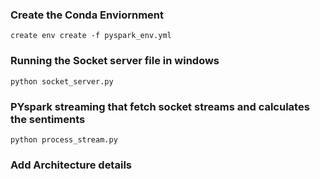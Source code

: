 ### Create the Conda Enviornment 
```
create env create -f pyspark_env.yml
```

### Running the Socket server file in windows 
```
python socket_server.py
```

### PYspark streaming that fetch socket streams and calculates the sentiments 
```
python process_stream.py
```
### Add Architecture details 